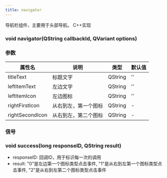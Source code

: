 ```yaml
---
title: navigator
---
```


导航栏组件，主要用于头部导航。 C++实现
<!-- 
## 一般用法
```c++
    CTitleBar{
        id:headerBar
        anchors.top: parent.top

        titleText: qsTr("首页名称")
        // titleAreaCentered: true

        leftItemBackgroundEnabled: false
        leftItemText: qsTr("退出")
        leftItemIcon: ""
        onLeftItemTriggered: {
            console.log("quit app:",webview.url)
            appQuit()
            Qt.quit()
        }
        rightItemEnabled: true
        // 设置右侧区域的宽高
        rightItemSize: Qt.size(200, 56)
        rightItemComponent:Component{
            Row {
                anchors.right: headerBar.right
                CColorButton{
                    id: btn1
                    text: 'seach'
                    onClicked: {
                        console.log('search --- search')
                    }
                }
                CColorButton{
                    id: btn2
                    text: 'add'
                    onClicked: {
                        console.log('add --- add')
                    }
                }
            }
        }
        rightItemBackgroundEnabled: true

        rightItemComponent: Component{
            id:rightItemCmp

        }
        rightItemTextColor:gUiConst.getValue("CT1")
        rightItemText: qsTr("刷新")
        onRightItemTriggered: {
            console.log("====reload:",webview.url)
            webview.reload()
        }
    }
``` -->


### void navigator(QString callbackId, QVariant options)

### 参数
| 属性名 | 说明 | 类型 | 默认值 |
| -- | -- | -- | -- |
| titleText | 标题文字 | QString | '' |
| leftItemText | 左边文字 | QString | '' |
| leftItemIcon | 左边图标 | QString | '' |
| rightFirstIcon | 从右到左，第一个图标 | QString | -
| rightSecondIcon | 从右到左，第二个图标 | QString | -


### 信号
### void success(long responseID, QString result)
- responseID:	回调ID，用于标识每一次的调用
- result:   "0"是左边第一个图标类型点击事件, "1"是从右到左第一个图标类型点击事件, "2"是从右到左第二个图标类型点击事件